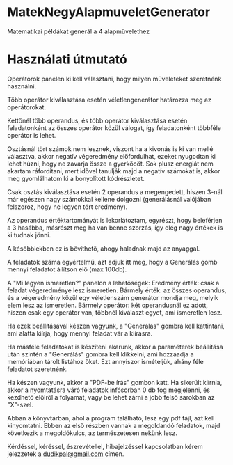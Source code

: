 # MatekNegyAlapmuveletGenerator
Matematikai példákat generál a 4 alapművelethez

# Használati útmutató

Operátorok panelen ki kell választani, hogy milyen műveleteket szeretnénk használni. 

Több operátor kiválasztása esetén véletlengenerátor határozza meg az operátorokat. 

Kettőnél több operandus, és több operátor kiválasztása esetén feladatonként az összes operátor közül válogat, így feladatonként többféle operátor is lehet.

Osztásnál tört számok nem lesznek, viszont ha a kivonás is ki van mellé választva, akkor negatív végeredmény előfordulhat, ezeket nyugodtan ki lehet húzni, hogy ne zavarja össze a gyerkőcöt.
Sok plusz energiát nem akartam ráfordítani, mert idővel tanulják majd a negatív számokat is, akkor meg gyomlálhatom ki a bonyolított kódrészletet. 

Csak osztás kiválasztása esetén 2 operandus a megengedett, hiszen 3-nál már egészen nagy számokkal kellene dolgozni (generálásnál valójában felszoroz, hogy ne legyen tört eredmény).

Az operandus értéktartományát is lekorlátoztam, egyrészt, hogy beleférjen a 3 hasábba, másrészt meg ha van benne szorzás, így elég nagy értékek is ki tudnak jönni.

A későbbiekben ez is bővíthető, ahogy haladnak majd az anyaggal.

A feladatok száma egyértelmű, azt adjuk itt meg, hogy a Generálás gomb mennyi feladatot állítson elő (max 100db).

A "Mi legyen ismeretlen?" panelon a lehetőségek:
  Eredmény érték: csak a feladat végeredménye lesz ismeretlen.
  Bármely érték: az összes operandus, és a végeredmény közül egy véletlenszám generátor mondja meg, melyik elem lesz az ismeretlen.
  Bármely operátor: két operandusnál ez adott, hiszen csak egy operátor van, többnél kiválaszt egyet, ami ismeretlen lesz.
  
Ha ezek beállításával készen vagyunk, a "Generálás" gombra kell kattintani, ami alatta kiírja, hogy mennyi feladat vár a kiírásra.

Ha másféle feladatokat is készíteni akarunk, akkor a paraméterek beállítása után szintén a "Generálás" gombra kell klikkelni, ami hozzáadja a memóriában tárolt listához őket.
Ezt annyiszor ismételjük, ahány féle feladatot szeretnénk.

Ha készen vagyunk, akkor a "PDF-be írás" gombon katt. Ha sikerült kiírnia, akkor a nyomtatásra váró feladatok infósorban 0 db fog megjelenni, 
és kezdhető előlről a folyamat, vagy be lehet zárni a jobb felső sarokban az "X"-szel.

Abban a könyvtárban, ahol a program található, lesz egy pdf fájl, azt kell kinyomtatni. Ebben az első részben vannak a megoldandó feladatok, 
majd következik a megoldókulcs, az természetesen nekünk lesz.

Kérdéssel, kéréssel, észrevétellel, hibajelzéssel kapcsolatban kérem jelezzetek a dudikpal@gmail.com címen.
